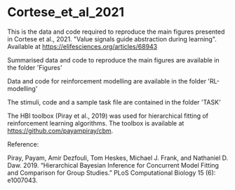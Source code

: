 # Cortese_et_al_2021


This is the data and code required to reproduce the main figures presented in Cortese et al., 2021. "Value signals guide abstraction during learning". Available at https://elifesciences.org/articles/68943

Summarised data and code to reproduce the main figures are available in the folder 'Figures'

Data and code for reinforcement modelling are available in the folder 'RL-modelling'

The stimuli, code and a sample task file are contained in the folder 'TASK'


The HBI toolbox (Piray et al., 2019) was used for hierarchical fitting of reinforcement learning algorithms. The toolbox is available at https://github.com/payampiray/cbm.


Reference:

Piray, Payam, Amir Dezfouli, Tom Heskes, Michael J. Frank, and Nathaniel D. Daw. 2019. “Hierarchical Bayesian Inference for Concurrent Model Fitting and Comparison for Group Studies.” PLoS Computational Biology 15 (6): e1007043.
